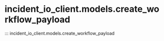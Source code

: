 # incident_io_client.models.create_workflow_payload

::: incident_io_client.models.create_workflow_payload